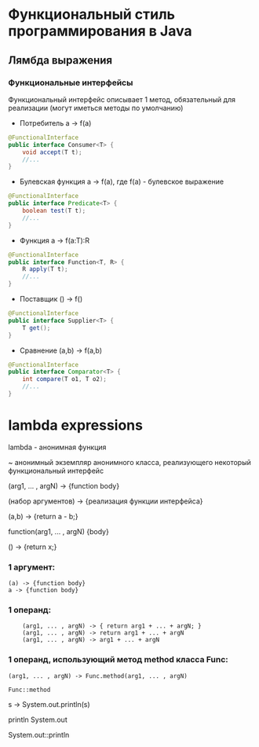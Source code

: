 # Функциональный стиль программирования в Java

## Лямбда выражения

### Функциональные интерфейсы

Функциональный интерфейс описывает 1 метод, обязательный для реализации (могут иметься методы по умолчанию)

- Потребитель   a -> f(a)
```java
@FunctionalInterface
public interface Consumer<T> {
    void accept(T t);
    //...
}
```
- Булевская функция  a -> f(a),  где f(a) - булевское выражение
```java  
@FunctionalInterface
public interface Predicate<T> {
    boolean test(T t);
    //...
}
```
- Функция a -> f(a:T):R
```java
@FunctionalInterface
public interface Function<T, R> {
    R apply(T t);
    //...
}
```
- Поставщик  () -> f()
```java
@FunctionalInterface
public interface Supplier<T> {
    T get();
}
```
- Сравнение   (a,b) -> f(a,b) 
```java
@FunctionalInterface
public interface Comparator<T> {
    int compare(T o1, T o2);
    //...
}
```


# lambda expressions

lambda - анонимная функция

~ анонимный экземпляр анонимного класса, реализующего некоторый 
функциональный интерфейс 

(arg1, ... , argN) -> {function body}

(набор аргументов) -> {реализация функции интерфейса}

(a,b) -> {return a - b;}

function(arg1, ... , argN) {body}

() -> {return x;}

### 1 аргумент:
```
(a) -> {function body}
a -> {function body}
```

### 1 операнд:
```
    (arg1, ... , argN) -> { return arg1 + ... + argN; }
    (arg1, ... , argN) -> return arg1 + ... + argN
    (arg1, ... , argN) -> arg1 + ... + argN

```

### 1 операнд, использующий метод method класса Func:
```
(arg1, ... , argN) -> Func.method(arg1, ... , argN)

Func::method
```
s -> System.out.println(s)

println System.out

System.out::println